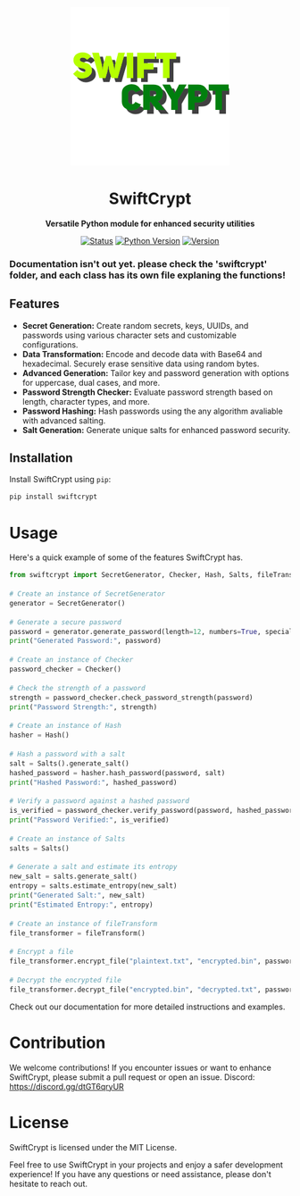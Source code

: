 <p align="center">
  <img src="swiftCrypt.png" alt="SwiftCrypt Logo">
</p>

<h1 align="center">SwiftCrypt</h1>

<p align="center">
  <b>Versatile Python module for enhanced security utilities</b>
</p>

<p align="center">
  <a href="https://pypi.org/project/swiftcrypt/"><img src="https://img.shields.io/pypi/status/swiftcrypt" alt="Status"></a>
  <a href="https://www.python.org/downloads/release"><img src="https://img.shields.io/pypi/pyversions/swiftcrypt" alt="Python Version"></a>
  <a href="https://pypi.org/project/swiftcrypt/"><img src="https://img.shields.io/pypi/v/swiftcrypt" alt="Version"></a>
</p>

### Documentation isn't out yet. please check the 'swiftcrypt' folder, and each class has its own file explaning the functions!


## Features

- **Secret Generation:** Create random secrets, keys, UUIDs, and passwords using various character sets and customizable configurations.
- **Data Transformation:** Encode and decode data with Base64 and hexadecimal. Securely erase sensitive data using random bytes.
- **Advanced Generation:** Tailor key and password generation with options for uppercase, dual cases, and more.
- **Password Strength Checker:** Evaluate password strength based on length, character types, and more.
- **Password Hashing:** Hash passwords using the any algorithm avaliable with advanced salting.
- **Salt Generation:** Generate unique salts for enhanced password security.

## Installation

Install SwiftCrypt using `pip`:

```bash
pip install swiftcrypt
```
# Usage
Here's a quick example of some of the features SwiftCrypt has.

```python
from swiftcrypt import SecretGenerator, Checker, Hash, Salts, fileTransform

# Create an instance of SecretGenerator
generator = SecretGenerator()

# Generate a secure password
password = generator.generate_password(length=12, numbers=True, special_characters=True)
print("Generated Password:", password)

# Create an instance of Checker
password_checker = Checker()

# Check the strength of a password
strength = password_checker.check_password_strength(password)
print("Password Strength:", strength)

# Create an instance of Hash
hasher = Hash()

# Hash a password with a salt
salt = Salts().generate_salt()
hashed_password = hasher.hash_password(password, salt)
print("Hashed Password:", hashed_password)

# Verify a password against a hashed password
is_verified = password_checker.verify_password(password, hashed_password, salt)
print("Password Verified:", is_verified)

# Create an instance of Salts
salts = Salts()

# Generate a salt and estimate its entropy
new_salt = salts.generate_salt()
entropy = salts.estimate_entropy(new_salt)
print("Generated Salt:", new_salt)
print("Estimated Entropy:", entropy)

# Create an instance of fileTransform
file_transformer = fileTransform()

# Encrypt a file
file_transformer.encrypt_file("plaintext.txt", "encrypted.bin", password)

# Decrypt the encrypted file
file_transformer.decrypt_file("encrypted.bin", "decrypted.txt", password)

```
Check out our documentation for more detailed instructions and examples.

# Contribution
We welcome contributions! If you encounter issues or want to enhance SwiftCrypt, please submit a pull request or open an issue.
Discord: https://discord.gg/dtGT6qryUR

# License
SwiftCrypt is licensed under the MIT License.

Feel free to use SwiftCrypt in your projects and enjoy a safer development experience! If you have any questions or need assistance, please don't hesitate to reach out.

